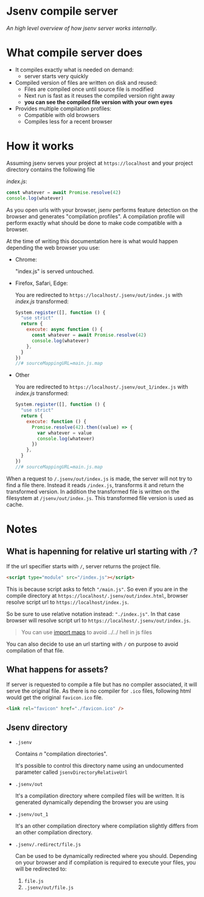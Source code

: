# Jsenv compile server

_An high level overview of how jsenv server works internally_.

# What compile server does

- It compiles exactly what is needed on demand:
  - server starts very quickly
- Compiled version of files are written on disk and reused:
  - Files are compiled once until source file is modified
  - Next run is fast as it reuses the compiled version right away
  - **you can see the compiled file version with your own eyes**
- Provides multiple compilation profiles:
  - Compatible with old browsers
  - Compiles less for a recent browser

# How it works

Assuming jsenv serves your project at `https://localhost` and your project directory contains the following file

_index.js_:

```js
const whatever = await Promise.resolve(42)
console.log(whatever)
```

As you open urls with your browser, jsenv performs feature detection on the browser and generates "compilation profiles". A compilation profile will perform exactly what should be done to make code compatible with a browser.

At the time of writing this documentation here is what would happen depending the web browser you use:

- Chrome:

  "index.js" is served untouched.

- Firefox, Safari, Edge:

  You are redirected to `https://localhost/.jsenv/out/index.js` with _index.js_ transformed:

  ```js
  System.register([], function () {
    "use strict"
    return {
      execute: async function () {
        const whatever = await Promise.resolve(42)
        console.log(whatever)
      },
    }
  })
  //# sourceMappingURL=main.js.map
  ```

- Other

  You are redirected to `https://localhost/.jsenv/out_1/index.js` with _index.js_ transformed:

  ```js
  System.register([], function () {
    "use strict"
    return {
      execute: function () {
        Promise.resolve(42).then((value) => {
          var whatever = value
          console.log(whatever)
        })
      },
    }
  })
  //# sourceMappingURL=main.js.map
  ```

When a request to `/.jsenv/out/index.js` is made, the server will not try to find a file there. Instead it reads `/index.js`, transforms it and return the transformed version. In addition the transformed file is written on the filesystem at `/jsenv/out/index.js`. This transformed file version is used as cache.

# Notes

## What is hapenning for relative url starting with `/`?

If the url specifier starts with `/`, server returns the project file.

```html
<script type="module" src="/index.js"></script>
```

This is because script asks to fetch `"/main.js"`. So even if you are in the compile directory at `https://localhost/.jsenv/out/index.html`, browser resolve script url to `https://localhost/index.js`.

So be sure to use relative notation instead: `"./index.js"`. In that case browser will resolve script url to `https://localhost/.jsenv/out/index.js`.

> You can use [import maps](https://github.com/jsenv/jsenv-template-pwa/blob/e06356f9df4c0e063b8f8275cf80433d56853f92/project.importmap#L3) to avoid ../../ hell in js files

You can also decide to use an url starting with `/` on purpose to avoid compilation of that file.

## What happens for assets?

If server is requested to compile a file but has no compiler associated, it will serve the original file. As there is no compiler for `.ico` files, following html would get the original `favicon.ico` file.

```html
<link rel="favicon" href="./favicon.ico" />
```

## Jsenv directory

- `.jsenv`

  Contains _n_ "compilation directories".

  It's possible to control this directory name using an undocumented parameter called `jsenvDirectoryRelativeUrl`

- `.jsenv/out`

  It's a compilation directory where compiled files will be written.
  It is generated dynamically depending the browser you are using

- `.jsenv/out_1`

  It's an other compilation directory where compilation slightly differs from an other compilation directory.

- `.jsenv/.redirect/file.js`

  Can be used to be dynamically redirected where you should. Depending on your browser and if compilation is required to execute your files, you will be redirected to:

  1. `file.js`
  2. `.jsenv/out/file.js`
